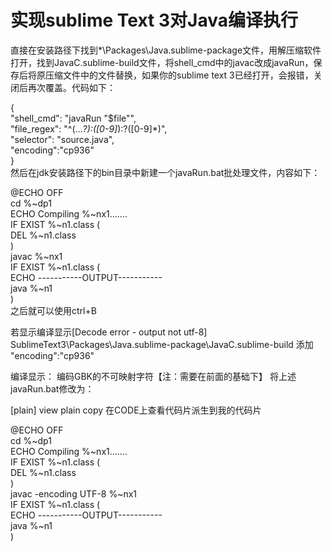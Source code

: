 
# 实现sublime Text 3对Java编译执行
直接在安装路径下找到*\Packages\Java.sublime-package文件，用解压缩软件打开，找到JavaC.sublime-build文件，将shell_cmd中的javac改成javaRun，保存后将原压缩文件中的文件替换，如果你的sublime text 3已经打开，会报错，关闭后再次覆盖。代码如下：

{  
    "shell_cmd": "javaRun \"$file\"",  
    "file_regex": "^(...*?):([0-9]*):?([0-9]*)",  
    "selector": "source.java",  
    "encoding":"cp936"  
}  
然后在jdk安装路径下的bin目录中新建一个javaRun.bat批处理文件，内容如下：

@ECHO OFF  
cd %~dp1  
ECHO Compiling %~nx1.......  
IF EXIST %~n1.class (  
DEL %~n1.class  
)  
javac  %~nx1  
IF EXIST %~n1.class (  
ECHO -----------OUTPUT-----------  
java %~n1  
)  
之后就可以使用ctrl+B

若显示编译显示[Decode error - output not utf-8]
SublimeText3\Packages\Java.sublime-package\JavaC.sublime-build
添加	"encoding":"cp936"

编译显示： 编码GBK的不可映射字符【注：需要在前面的基础下】
将上述javaRun.bat修改为：


[plain] view plain copy 在CODE上查看代码片派生到我的代码片

@ECHO OFF  
cd %~dp1  
ECHO Compiling %~nx1.......  
IF EXIST %~n1.class (  
DEL %~n1.class  
)  
javac -encoding UTF-8 %~nx1  
IF EXIST %~n1.class (  
ECHO -----------OUTPUT-----------  
java %~n1  
)  
